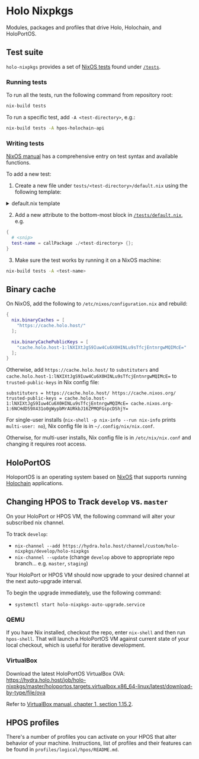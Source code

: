 # Holo Nixpkgs

Modules, packages and profiles that drive Holo, Holochain, and HoloPortOS.

## Test suite

`holo-nixpkgs` provides a set of [NixOS tests](https://nixos.org/manual/nixos/stable/index.html#sec-nixos-tests) found under [`/tests`](/tests).

### Running tests

To run all the tests, run the following command from repository root:

```sh
nix-build tests
```

To run a specific test, add `-A <test-directory>`, e.g.:

```sh
nix-build tests -A hpos-holochain-api
```

### Writing tests

[NixOS manual](https://nixos.org/manual/nixos/stable/index.html#sec-writing-nixos-tests) has a comprehensive entry on test syntax and available functions.

To add a new test:

1. Create a new file under `tests/<test-directory>/default.nix` using the following template:

<details>
<summary>default.nix template</summary>

```nix
{ makeTest, lib, hpos, /* additional packages */ ... }:

makeTest {
  name = "<test-name>";

  machine = {
    imports = [ (import "${hpos.logical}/sandbox") ];

    documentation.enable = false;

    environment.systemPackages = [
      # additional packages
    ];

    # Any test-specific NixOS configuration goes here
    # e.g. services.<name>.enable = true;

    virtualisation.memorySize = 3072;
  };

  testScript = ''
    start_all()

    # Your test script goes here
    # For syntax, consult NixOS manual on writing tests and other tests in /tests directory, e.g.
    # machine.succeed("command-to-test --foo bar")
  '';

  meta.platforms = [ "x86_64-linux" ];
}
```

</details>

2. Add a new attribute to the bottom-most block in [`/tests/default.nix`](/tests/default.nix), e.g.

```nix
{
  # <snip>
  test-name = callPackage ./<test-directory> {};
}
```

3. Make sure the test works by running it on a NixOS machine:

```sh
nix-build tests -A <test-name>
```

## Binary cache

On NixOS, add the following to `/etc/nixos/configuration.nix` and rebuild:

```nix
{
  nix.binaryCaches = [
    "https://cache.holo.host/"
  ];

  nix.binaryCachePublicKeys = [
    "cache.holo.host-1:lNXIXtJgS9Iuw4Cu6X0HINLu9sTfcjEntnrgwMQIMcE="
  ];
}
```

Otherwise, add `https://cache.holo.host/` to `substituters` and
`cache.holo.host-1:lNXIXtJgS9Iuw4Cu6X0HINLu9sTfcjEntnrgwMQIMcE=` to
`trusted-public-keys` in Nix config file:

```
substituters = https://cache.holo.host/ https://cache.nixos.org/
trusted-public-keys = cache.holo.host-1:lNXIXtJgS9Iuw4Cu6X0HINLu9sTfcjEntnrgwMQIMcE= cache.nixos.org-1:6NCHdD59X431o0gWypbMrAURkbJ16ZPMQFGspcDShjY=
```

For single-user installs (`nix-shell -p nix-info --run nix-info` prints
`multi-user: no`), Nix config file is in `~/.config/nix/nix.conf`.

Otherwise, for multi-user installs, Nix config file is in `/etc/nix/nix.conf`
and changing it requires root access.

## HoloPortOS

HoloportOS is an operating system based on [NixOS][nixos] that supports running
[Holochain][holochain] applications.

[holochain]: https://holochain.org
[nixos]: https://nixos.org

## Changing HPOS to Track `develop` vs. `master`

On your HoloPort or HPOS VM, the following command will alter your subscribed
nix channel.

To track `develop`:
- `nix-channel --add https://hydra.holo.host/channel/custom/holo-nixpkgs/develop/holo-nixpkgs`
- `nix-channel --update`
(change `develop` above to appropriate repo branch... e.g. `master`,
`staging`)

Your HoloPort or HPOS VM should now upgrade to your desired channel at the next
auto-upgrade interval.

To begin the upgrade immediately, use the following command:
- `systemctl start holo-nixpkgs-auto-upgrade.service`

### QEMU

If you have Nix installed, checkout the repo, enter `nix-shell` and then run
`hpos-shell`. That will launch a HoloPortOS VM against current state of your
local checkout, which is useful for iterative development.

### VirtualBox

Download the latest HoloPortOS VirtualBox OVA:
https://hydra.holo.host/job/holo-nixpkgs/master/holoportos.targets.virtualbox.x86_64-linux/latest/download-by-type/file/ova

Refer to [VirtualBox manual, chapter 1, section 1.15.2](https://www.virtualbox.org/manual/ch01.html#ovf-import-appliance).

## HPOS profiles

There's a number of profiles you can activate on your HPOS that alter behavior of your machine. Instructions, list of profiles and their features can be found in `profiles/logical/hpos/README.md`.
